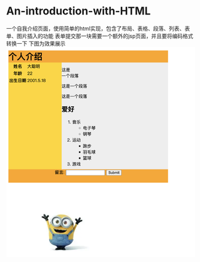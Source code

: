 # An-introduction-with-HTML
一个自我介绍页面，使用简单的html实现，包含了布局、表格、段落、列表、表单、图片插入的功能
表单提交那一块需要一个额外的jsp页面，并且要将编码格式转换一下
下图为效果展示
![image](https://github.com/magenta12345/An-introduction-with-HTML/blob/main/images/%E6%95%88%E6%9E%9C%E5%9B%BE.png)

